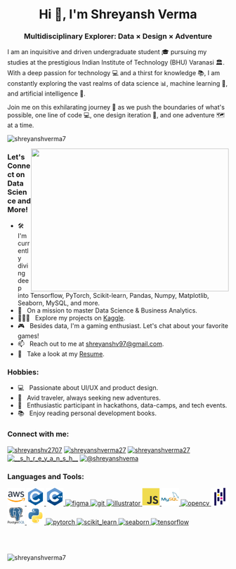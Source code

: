 <!-- ![MasterHead](https://img.freepik.com/free-vector/data-inform-illustration-concept_114360-864.jpg?w=2000&t=st=1716692242~exp=1716692842~hmac=e377dae4104d5e3d724c904601e673d885f93eb7f7c60458bd2c357b46f3f15b) -->
<h1 align="center">Hi 👋, I'm Shreyansh Verma</h1>
<h3 align="center">Multidisciplinary Explorer: Data × Design × Adventure</h3>

I am an inquisitive and driven undergraduate student 🎓 pursuing my studies at the prestigious Indian Institute of Technology (BHU) Varanasi 🏛. With a deep passion for technology 💻 and a thirst for knowledge 📚, I am constantly exploring the vast realms of data science 📊, machine learning 🤖, and artificial intelligence 🧠.

Join me on this exhilarating journey 🚀 as we push the boundaries of what's possible, one line of code 💻, one design iteration 🎨, and one adventure 🗺️ at a time.

<p align="left"> <img src="https://komarev.com/ghpvc/?username=shreyanshverma7&label=Profile%20views&color=0e75b6&style=flat" alt="shreyanshverma7" /> </p>

<img align="right" height="325" width="450" alt="" src="https://camo.githubusercontent.com/7de37139d0b4c1ce40865e799b446c0e963a3dd8fb68d239707237c40604fa3d/68747470733a2f2f63646e2e6472696262626c652e636f6d2f75736572732f3733303730332f73637265656e73686f74732f363538313234332f6176656e746f2e676966.gif"/>

### Let's Connect on Data Science and More!

- 🛠 &nbsp; I'm currently diving deep into Tensorflow, PyTorch, Scikit-learn, Pandas, Numpy, Matplotlib, Seaborn, MySQL, and more.
- 🚀 &nbsp; On a mission to master Data Science & Business Analytics.
- 👨🏻‍💻 &nbsp; Explore my projects on [Kaggle](https://www.kaggle.com/shreyanshverma27).
- 🎮 &nbsp; Besides data, I'm a gaming enthusiast. Let's chat about your favorite games!
- 📫 &nbsp; Reach out to me at shreyanshv97@gmail.com.
- 📝 &nbsp; Take a look at my [Resume](https://drive.google.com/file/d/1B8Lc2qhcfozg-d5zlkAxoP_uP3R_1yfp/view?usp=sharing).

### Hobbies:

- 💻 &nbsp; Passionate about UI/UX and product design.
- 🛫 &nbsp; Avid traveler, always seeking new adventures.
- 🍕 &nbsp; Enthusiastic participant in hackathons, data-camps, and tech events.
- 📚 &nbsp; Enjoy reading personal development books.

<h3 align="left">Connect with me:</h3>
<p align="left">
<a href="https://twitter.com/shreyanshv2707" target="blank"><img align="center" src="https://raw.githubusercontent.com/rahuldkjain/github-profile-readme-generator/master/src/images/icons/Social/twitter.svg" alt="shreyanshv2707" height="30" width="40" /></a>
<a href="https://linkedin.com/in/shreyanshverma27" target="blank"><img align="center" src="https://raw.githubusercontent.com/rahuldkjain/github-profile-readme-generator/master/src/images/icons/Social/linked-in-alt.svg" alt="shreyanshverma27" height="30" width="40" /></a>
<a href="https://kaggle.com/shreyanshverma27" target="blank"><img align="center" src="https://raw.githubusercontent.com/rahuldkjain/github-profile-readme-generator/master/src/images/icons/Social/kaggle.svg" alt="shreyanshverma27" height="30" width="40" /></a>
<a href="https://instagram.com/__s_h_r_e_y_a_n_s_h__" target="blank"><img align="center" src="https://raw.githubusercontent.com/rahuldkjain/github-profile-readme-generator/master/src/images/icons/Social/instagram.svg" alt="__s_h_r_e_y_a_n_s_h__" height="30" width="40" /></a>
<a href="https://medium.com/@shreyanshvema" target="blank"><img align="center" src="https://raw.githubusercontent.com/rahuldkjain/github-profile-readme-generator/master/src/images/icons/Social/medium.svg" alt="@shreyanshvema" height="30" width="40" /></a>
</p>

<h3 align="left">Languages and Tools:</h3>

<p align="left"> <a href="https://aws.amazon.com" target="_blank" rel="noreferrer"> <img src="https://raw.githubusercontent.com/devicons/devicon/master/icons/amazonwebservices/amazonwebservices-original-wordmark.svg" alt="aws" width="40" height="40"/> </a> <a href="https://www.cprogramming.com/" target="_blank" rel="noreferrer"> <img src="https://raw.githubusercontent.com/devicons/devicon/master/icons/c/c-original.svg" alt="c" width="40" height="40"/> </a> <a href="https://www.w3schools.com/cpp/" target="_blank" rel="noreferrer"> <img src="https://raw.githubusercontent.com/devicons/devicon/master/icons/cplusplus/cplusplus-original.svg" alt="cplusplus" width="40" height="40"/> </a> <a href="https://www.figma.com/" target="_blank" rel="noreferrer"> <img src="https://www.vectorlogo.zone/logos/figma/figma-icon.svg" alt="figma" width="40" height="40"/> </a> <a href="https://git-scm.com/" target="_blank" rel="noreferrer"> <img src="https://www.vectorlogo.zone/logos/git-scm/git-scm-icon.svg" alt="git" width="40" height="40"/> </a> <a href="https://www.adobe.com/in/products/illustrator.html" target="_blank" rel="noreferrer"> <img src="https://www.vectorlogo.zone/logos/adobe_illustrator/adobe_illustrator-icon.svg" alt="illustrator" width="40" height="40"/> </a> <a href="https://developer.mozilla.org/en-US/docs/Web/JavaScript" target="_blank" rel="noreferrer"> <img src="https://raw.githubusercontent.com/devicons/devicon/master/icons/javascript/javascript-original.svg" alt="javascript" width="40" height="40"/> </a> <a href="https://www.mysql.com/" target="_blank" rel="noreferrer"> <img src="https://raw.githubusercontent.com/devicons/devicon/master/icons/mysql/mysql-original-wordmark.svg" alt="mysql" width="40" height="40"/> </a> <a href="https://opencv.org/" target="_blank" rel="noreferrer"> <img src="https://www.vectorlogo.zone/logos/opencv/opencv-icon.svg" alt="opencv" width="40" height="40"/> </a> <a href="https://pandas.pydata.org/" target="_blank" rel="noreferrer"> <img src="https://raw.githubusercontent.com/devicons/devicon/2ae2a900d2f041da66e950e4d48052658d850630/icons/pandas/pandas-original.svg" alt="pandas" width="40" height="40"/> </a> <a href="https://www.postgresql.org" target="_blank" rel="noreferrer"> <img src="https://raw.githubusercontent.com/devicons/devicon/master/icons/postgresql/postgresql-original-wordmark.svg" alt="postgresql" width="40" height="40"/> </a> <a href="https://www.python.org" target="_blank" rel="noreferrer"> <img src="https://raw.githubusercontent.com/devicons/devicon/master/icons/python/python-original.svg" alt="python" width="40" height="40"/> </a> <a href="https://pytorch.org/" target="_blank" rel="noreferrer"> <img src="https://www.vectorlogo.zone/logos/pytorch/pytorch-icon.svg" alt="pytorch" width="40" height="40"/> </a> <a href="https://scikit-learn.org/" target="_blank" rel="noreferrer"> <img src="https://upload.wikimedia.org/wikipedia/commons/0/05/Scikit_learn_logo_small.svg" alt="scikit_learn" width="40" height="40"/> </a> <a href="https://seaborn.pydata.org/" target="_blank" rel="noreferrer"> <img src="https://seaborn.pydata.org/_images/logo-mark-lightbg.svg" alt="seaborn" width="40" height="40"/> </a> <a href="https://www.tensorflow.org" target="_blank" rel="noreferrer"> <img src="https://www.vectorlogo.zone/logos/tensorflow/tensorflow-icon.svg" alt="tensorflow" width="40" height="40"/> </a> </p>

<br>
<br>
<p><img align="center" src="https://github-readme-streak-stats.herokuapp.com/?user=shreyanshverma7&" alt="shreyanshverma7" /></p>
